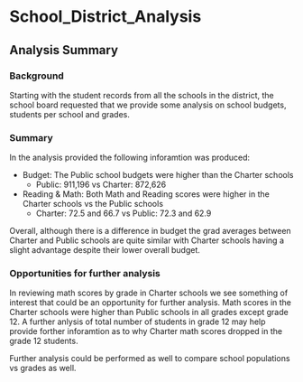 # School_District_Analysis

## Analysis Summary

### Background
Starting with the student records from all the schools in the district, the school board requested that we provide some analysis on school budgets, students per school and grades. 

### Summary
In the analysis provided the following inforamtion was produced:
* Budget: The Public school budgets were higher than the Charter schools
  * Public: 911,196 vs Charter: 872,626
* Reading & Math: Both Math and Reading scores were higher in the Charter schools vs the Public schools
  * Charter: 72.5 and 66.7 vs Public: 72.3 and 62.9
  
Overall, although there is a difference in budget the grad averages between Charter and Public schools are quite similar with Charter schools having a slight advantage despite their lower overall budget.

### Opportunities for further analysis

In reviewing math scores by grade in Charter schools we see something of interest that could be an opportunity for further analysis.  Math scores in the Charter schools were higher than Public schools in all grades except grade 12.  A further anlysis of total number of students in grade 12 may help provide forther inforamtion as to why Charter math scores dropped in the grade 12 students.

Further analysis could be performed as well to compare school populations vs grades as well.


